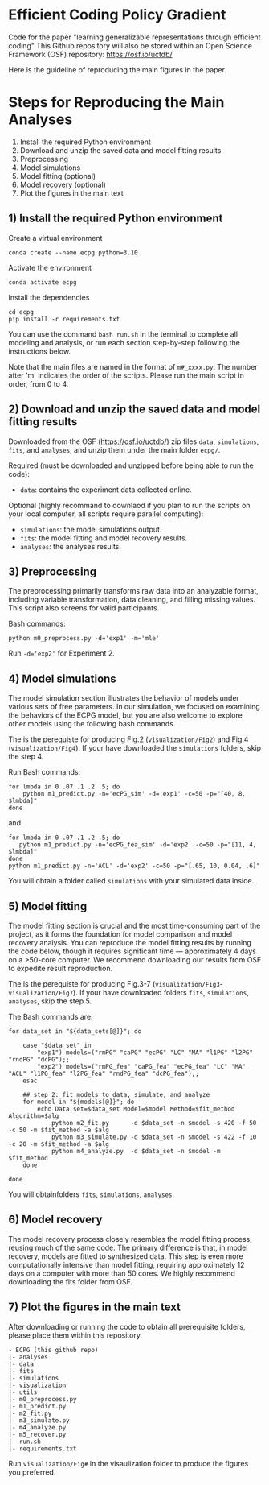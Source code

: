 # Efficient Coding Policy Gradient

Code for the paper "learning generalizable representations through efficient coding"
This Github repository will also be stored within an Open Science Framework (OSF) repository: https://osf.io/uctdb/

Here is the guideline of reproducing the main figures in the paper. 

# Steps for Reproducing the Main Analyses
1. Install the required Python environment
2. Download and unzip the saved data and model fitting results
3. Preprocessing
4. Model simulations
5. Model fitting (optional)
6. Model recovery (optional)
7. Plot the figures in the main text

## 1) Install the required Python environment

Create a virtual environment
```
conda create --name ecpg python=3.10
```
Activate the environment
```
conda activate ecpg
```
Install the dependencies
```
cd ecpg
pip install -r requirements.txt
```
You can use the command `bash run.sh` in the terminal to complete all modeling and analysis, or run each section step-by-step following the instructions below.

Note that the main files are named in the format of `m#_xxxx.py`. The number after 'm' indicates the order of the scripts. Please run the main script in order, from 0 to 4. 

## 2) Download and unzip the saved data and model fitting results

Downloaded from the OSF (https://osf.io/uctdb/) zip files `data`, `simulations`, `fits`, and `analyses`, and unzip them under the main folder `ecpg/`.

Required (must be downloaded and unzipped before being able to run the code): 
* `data`: contains the experiment data collected online. 

Optional (highly recommand to downlaod if you plan to run the scripts on your local computer, all scripts require parallel computing): 
* `simulations`: the model simulations output.
* `fits`: the model fitting and model recovery results.
* `analyses`: the analyses results. 

## 3) Preprocessing

The preprocessing primarily transforms raw data into an analyzable format, including variable transformation, data cleaning, and filling missing values. This script also screens for valid participants.

Bash commands:
```
python m0_preprocess.py -d='exp1' -m='mle'
```
Run `-d='exp2'` for Experiment 2.

## 4) Model simulations

The model simulation section illustrates the behavior of models under various sets of free parameters. In our simulation, we focused on examining the behaviors of the ECPG model, but you are also welcome to explore other models using the following bash commands.

The is the perequiste for producing Fig.2 (`visualization/Fig2`) and Fig.4 (`visualization/Fig4`). If your have downloaded the `simulations` folders, skip the step 4.

Run Bash commands:
```
for lmbda in 0 .07 .1 .2 .5; do
    python m1_predict.py -n='ecPG_sim' -d='exp1' -c=50 -p="[40, 8, $lmbda]"
done
```
and 
```
for lmbda in 0 .07 .1 .2 .5; do
   python m1_predict.py -n='ecPG_fea_sim' -d='exp2' -c=50 -p="[11, 4, $lmbda]"
done
python m1_predict.py -n='ACL' -d='exp2' -c=50 -p="[.65, 10, 0.04, .6]"
```
You will obtain a folder called `simulations` with your simulated data inside. 

## 5) Model fitting

The model fitting section is crucial and the most time-consuming part of the project, as it forms the foundation for model comparison and model recovery analysis. You can reproduce the model fitting results by running the code below, though it requires significant time — approximately 4 days on a >50-core computer. We recommend downloading our results from OSF to expedite result reproduction.

The is the perequiste for producing Fig.3-7 (`visualization/Fig3`-`visualization/Fig7`). If your have downloaded folders `fits`, `simulations`, `analyses`, skip the step 5.

The Bash commands are: 
```
for data_set in "${data_sets[@]}"; do

    case "$data_set" in
        "exp1") models=("rmPG" "caPG" "ecPG" "LC" "MA" "l1PG" "l2PG" "rndPG" "dcPG");;
        "exp2") models=("rmPG_fea" "caPG_fea" "ecPG_fea" "LC" "MA" "ACL" "l1PG_fea" "l2PG_fea" "rndPG_fea" "dcPG_fea");;
    esac

    ## step 2: fit models to data, simulate, and analyze
    for model in "${models[@]}"; do  
        echo Data set=$data_set Model=$model Method=$fit_method Algorithm=$alg
            python m2_fit.py      -d $data_set -n $model -s 420 -f 50 -c 50 -m $fit_method -a $alg
            python m3_simulate.py -d $data_set -n $model -s 422 -f 10 -c 20 -m $fit_method -a $alg
            python m4_analyze.py  -d $data_set -n $model -m $fit_method 
    done

done
```
You will obtainfolders `fits`, `simulations`, `analyses`.

## 6) Model recovery

The model recovery process closely resembles the model fitting process, reusing much of the same code. The primary difference is that, in model recovery, models are fitted to synthesized data. This step is even more computationally intensive than model fitting, requiring approximately 12 days on a computer with more than 50 cores. We highly recommend downloading the fits folder from OSF.

## 7) Plot the figures in the main text

After downloading or running the code to obtain all prerequisite folders, please place them within this repository.

```
- ECPG (this github repo)
|- analyses
|- data
|- fits
|- simulations
|- visualization
|- utils
|- m0_preprocess.py
|- m1_predict.py
|- m2_fit.py
|- m3_simulate.py
|- m4_analyze.py
|- m5_recover.py
|- run.sh
|- requirements.txt
```

Run `visualization/Fig#` in the visaulization folder to produce the figures you preferred.
 









